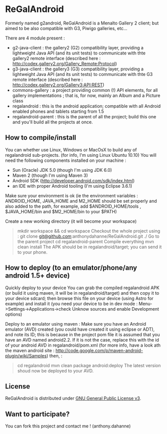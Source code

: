 ReGalAndroid
=============

Formerly named g2android, ReGalAndroid is a Menalto Gallery 2 client; but aimed to be also compatible with G3, Piwigo galleries, etc...

There are 4 module present :
- g2-java-client : the gallery2 (G2) compatibility layer, providing a lightweight Java API (and its unit tests) to communicate with thte gallery2 remote interface (described here : http://codex.gallery2.org/Gallery_Remote:Protocol)
- g3-java-client : the gallery3 (G3) compatibility layer, providing a lightweight Java API (and its unit tests) to communicate with thte G3 remote interface (described here : http://codex.gallery2.org/Gallery3:API:REST)
- commons-gallery : a project providing common (!) API elements, for all gallery implementations ; that is, for now, mainly an Album and a Picture class
- regalandroid : this is the android application; compatible with all Android enabled phones and tablets starting from 1.5
- regalandroid-parent : this is the parent of all the project; build this one and you'll build all the projects at once.

How to compile/install
----------------------

You can whether use Linux, Windows or MacOsX to build any of regalandroid sub-projects. (for info, I'm using Linux Ubuntu 10.10)
You will need the following components installed on your machine :
- Sun (Oracle) JDK 5.0 (though I'm using JDK 6.0)
- Maven 2 (though I'm using Maven 3)
- Android SDK (http://developer.android.com/sdk/index.html)
- an IDE with proper Android tooling (I'm using Eclipse 3.6.1)


Make sure your environment is ok (ie the environment variables : ANDROID_HOME, JAVA_HOME and M2_HOME should be set properly and also added to the path, for example, add $ANDROID_HOME/tools , $JAVA_HOME/bin and $M2_HOME/bin to your $PATH)

Create a new working directory (it will become your workspace)
>mkdir workspace && cd workspace
Checkout the whole project using :
>git clone git@github.com:anthonydahanne/ReGalAndroid.git ./
Go to the parent project
>cd regalandroid-parent
Compile everything
>mvn clean install
The APK should be in regalandroid/target; you can send it to your phone.


How to deploy (to an emulator/phone/any android 1.5+ device)
------------------------------------------------------------

Quickly deploy to your device
You can grab the compiled regalandroid APK (or build it using maven, it will be in regalandroid/target) and then copy it to your device sdcard; then browse this file on your device (using Astro for example) and install it (you need your device to be in dev mode : Menu->Settings->Applications->check Unknow sources and enable Development options)

Deploy to an emulator using maven :
Make sure you have an Android emulator (AVD) created (you could have created it using eclipse or ADT), and note its ID; this is because in the project pom file it is assumed that you have an AVD named android2.2.
If it is not the case, replace this with the id of your android AVD in regalandroid/pom.xml (for more info, have a look ath the maven android site : http://code.google.com/p/maven-android-plugin/wiki/Samples)
then, :
>cd regalandroid
>mvn clean package android:deploy
The latest version shoud now be deployed to your AVD.

License
-------

ReGalAndroid is distributed under [GNU General Public License v3](http://www.gnu.org/licenses/gpl-3.0.html).

Want to participate?
--------------------

You can fork this project and contact me ! (anthony.dahanne)


